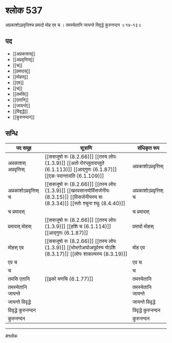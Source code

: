 # श्लोक 537

अप्रकाशोऽप्रवृत्तिश्च प्रमादो मोह एव च ।
तमस्येतानि जायन्ते विवृद्धे कुरुनन्दन ॥ १४-१३॥


## पद 

- [[अप्रकाशस्]]
- [[अप्रवृत्तिस्]]
- [[च]]
- [[प्रमादस्]]
- [[मोहस्]]
- [[एव]]
- [[च]]
- [[तमसि]]
- [[एतानि]]
- [[जायन्ते]]
- [[विवृद्धे]]
- [[कुरुनन्दन]]

## सन्धि

| पद समूह | सूत्राणि | संधिकृत रूप |
| ----- | ----- | ----- |
| अप्रकाशस् अप्रवृत्तिस् |  [[ससजुषो रुः (8.2.66)]] [[तस्य लोपः (1.3.9)]] [[अतो रोरप्लुतादप्लुते (6.1.113)]] [[आद्गुणः (6.1.87)]] [[एङः पदान्तादति (6.1.109)]] | अप्रकाशोऽप्रवृत्तिस् |
| अप्रकाशोऽप्रवृत्तिस् च |  [[ससजुषो रुः (8.2.66)]] [[तस्य लोपः (1.3.9)]] [[खरवसानयोर्विसर्जनीयः (8.3.15)]] [[विसर्जनीयस्य सः (8.3.34)]] [[स्तोः श्चुना श्चुः (8.4.40)]] | अप्रकाशोऽप्रवृत्तिश् च |
| च प्रमादस् |  | च प्रमादस् |
| प्रमादस् मोहस् |  [[ससजुषो रुः (8.2.66)]] [[तस्य लोपः (1.3.9)]] [[हशि च (6.1.114)]] [[आद्गुणः (6.1.87)]] | प्रमादो मोहस् |
| मोहस् एव |  [[ससजुषो रुः (8.2.66)]] [[तस्य लोपः (1.3.9)]] [[भोभगोअघोअपूर्वस्य योऽशि (8.3.17)]] [[लोपः शाकल्यस्य (8.3.19)]] | मोह एव |
| एव च |  | एव च |
| च |  | च |
| तमसि एतानि |  [[इको यणचि (6.1.77)]] | तमस्येतानि |
| तमस्येतानि जायन्ते |  | तमस्येतानि जायन्ते |
| जायन्ते विवृद्धे |  | जायन्ते विवृद्धे |
| विवृद्धे कुरुनन्दन |  | विवृद्धे कुरुनन्दन |
| कुरुनन्दन |  | कुरुनन्दन |


---

#श्लोक